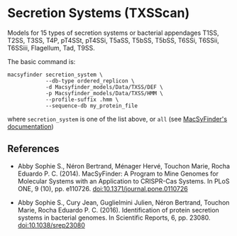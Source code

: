 # Secretion Systems (TXSScan)

Models for 15 types of secretion systems or bacterial appendages
    T1SS, T2SS, T3SS, T4P, pT4SSt, pT4SSi, T5aSS, T5bSS, T5bSS, T6SSi, T6SSii, T6SSiii, Flagellum, Tad, T9SS.

The basic command is:

    macsyfinder secretion_system \
                --db-type ordered_replicon \
                -d Macsyfinder_models/Data/TXSS/DEF \
                -p Macsyfinder_models/Data/TXSS/HMM \
                --profile-suffix .hmm \
                --sequence-db my_protein_file

where `secretion_system` is one of the list above, or `all`
(see [MacSyFinder's documentation](http://macsyfinder.readthedocs.io/en/latest/))


## References

- Abby Sophie S., Néron Bertrand, Ménager Hervé, Touchon Marie, Rocha Eduardo P. C.
  (2014).
  MacSyFinder: A Program to Mine Genomes for Molecular Systems with an Application to CRISPR-Cas Systems.
  In PLoS ONE, 9 (10), pp. e110726.
  [doi:10.1371/journal.pone.0110726](http://dx.doi.org/10.1371/journal.pone.0110726)

- Abby Sophie S., Cury Jean, Guglielmini Julien, Néron Bertrand, Touchon Marie, Rocha Eduardo P. C.
  (2016).
  Identification of protein secretion systems in bacterial genomes.
  In Scientific Reports, 6, pp. 23080.
  [doi:10.1038/srep23080](http://dx.doi.org/10.1038/srep23080)

